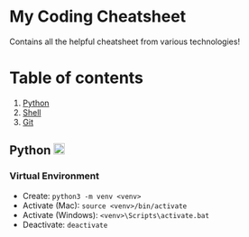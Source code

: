 # My Coding Cheatsheet
Contains all the helpful cheatsheet from various technologies!

# Table of contents
1. [Python](#python)
2. [Shell](#shell)
3. [Git](#git)


## Python <img src="https://user-images.githubusercontent.com/30590564/116572548-a66a8f80-a93e-11eb-8729-1bb41a23b2fb.png" width="20" height="20">
### Virtual Environment

* Create: `python3 -m venv <venv>`
* Activate (Mac): `source <venv>/bin/activate`
* Activate (Windows): `<venv>\Scripts\activate.bat`
* Deactivate: `deactivate`
